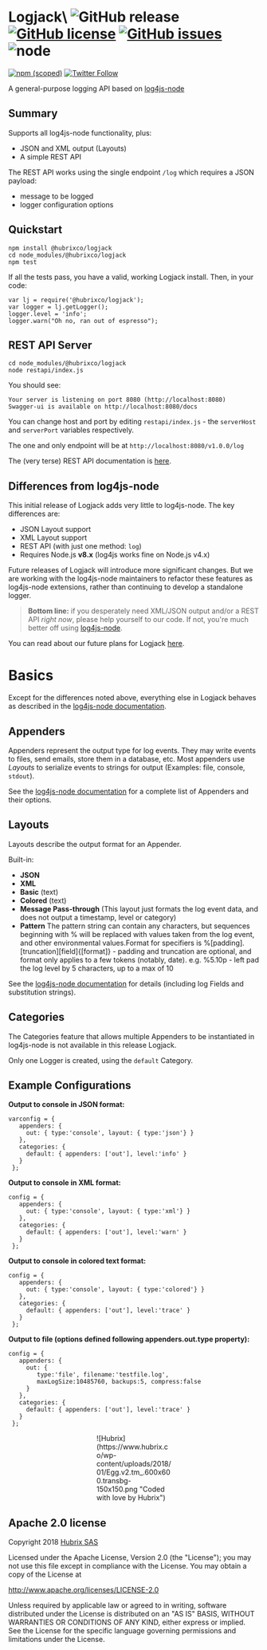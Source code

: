 # Logjack\ ![GitHub release](https://img.shields.io/github/release/hubrixco/logjack.svg) [![GitHub license](https://img.shields.io/github/license/hubrixco/logjack.svg)](https://github.com/hubrixco/logjack/blob/master/LICENSE) [![GitHub issues](https://img.shields.io/github/issues/hubrixco/logjack.svg)](https://github.com/hubrixco/logjack/issues) ![node](https://img.shields.io/node/v/passport.svg)
[![npm (scoped)](https://img.shields.io/npm/v/@hubrixco/logjack.svg)](https://www.npmjs.com/package/@hubrixco/logjack) [![Twitter Follow](https://img.shields.io/twitter/follow/hubrixco.svg?style=social&logo=twitter&label=Follow)](https://twitter.com/intent/follow?screen_name=hubrixco)

A general-purpose logging API based on [log4js-node](https://github.com/log4js-node/log4js-node)

## Summary
Supports all log4js-node functionality, plus:

- JSON and XML output (Layouts)
- A simple REST API

The REST API works using the single endpoint `/log` which requires a JSON payload: 

- message to be logged
- logger configuration options

## Quickstart
```
npm install @hubrixco/logjack
cd node_modules/@hubrixco/logjack
npm test
```

If all the tests pass, you have a valid, working Logjack install. Then, in your code:

```
var lj = require('@hubrixco/logjack');
var logger = lj.getLogger();
logger.level = 'info';
logger.warn("Oh no, ran out of espresso");
```

## REST API Server
```
cd node_modules/@hubrixco/logjack
node restapi/index.js
```

You should see:
```
Your server is listening on port 8080 (http://localhost:8080)
Swagger-ui is available on http://localhost:8080/docs
```

You can change host and port by editing `restapi/index.js` - the `serverHost` and `serverPort` variables respectively.

The one and only endpoint will be at `http://localhost:8080/v1.0.0/log`



The (very terse) REST API documentation is [here](https://logjack.hubrix.io/logjack/v1.0.0/).

## Differences from log4js-node

This initial release of Logjack adds very little to log4js-node. The key differences are:
- JSON Layout support
- XML Layout support
- REST API (with just one method: `log`)
- Requires Node.js **v8.x** (log4js works fine on Node.js v4.x)

Future releases of Logjack will introduce more significant changes. But we are working with the log4js-node maintainers to refactor
these features as log4js-node extensions, rather than continuing to develop a standalone logger.

> **Bottom line:** if you desperately need XML/JSON output and/or a REST API *right now*, please help yourself to our code. If not, you're much better off using
[log4js-node](https://github.com/log4js-node/log4js-node).

You can read about our future plans for Logjack <a target="_blank" href="https://www.hubrix.co/2018/02/hubrix-release-logjack/">here</a>.

# Basics

Except for the differences noted above, everything else in Logjack behaves as described in the [log4js-node documentation](https://log4js-node.github.io/log4js-node/index.html).

## Appenders

Appenders represent the output type for log events. They may write events to files, send emails, store them in a database, etc. Most appenders use *Layouts* to serialize events to strings for output (Examples: file, console, `stdout`).

See the [log4js-node documentation](https://log4js-node.github.io/log4js-node/appenders.html) for a complete list of Appenders and their options. 

## Layouts

Layouts describe the output format for an Appender.

Built-in:

- **JSON**
- **XML**
- **Basic** (text)
- **Colored** (text)
- **Message Pass-through** (This layout just formats the log event data, and does not output a timestamp, level or category)
- **Pattern** The pattern string can contain any characters, but sequences beginning with % will be replaced with values taken from the log event, and other environmental values.Format for specifiers is %[padding].[truncation][field]{[format]} - padding and truncation are optional, and format only applies to a few tokens (notably, date). e.g. %5.10p - left pad the log level by 5 characters, up to a max of 10

See the [log4js-node documentation](https://log4js-node.github.io/log4js-node/layouts.html) for details (including log Fields and substitution strings).

## Categories

The Categories feature that allows multiple Appenders to be instantiated in log4js-node is not available in this release Logjack.

Only one Logger is created, using the `default` Category.

## Example Configurations

**Output to console in JSON format:**
```
varconfig = {
   appenders: {
     out: { type:'console', layout: { type:'json'} }
   },
   categories: {
     default: { appenders: ['out'], level:'info' }
   }
 };
```

**Output to console in XML format:**

```
config = {
   appenders: {
     out: { type:'console', layout: { type:'xml'} }
   },
   categories: {
     default: { appenders: ['out'], level:'warn' }
   }
 };
```

**Output to console in colored text format:**

```
config = {
   appenders: {
     out: { type:'console', layout: { type:'colored'} }
   },
   categories: {
     default: { appenders: ['out'], level:'trace' }
   }
 };
```

**Output to file (options defined following appenders.out.type property):**

```
config = {
   appenders: {
     out: {
		type:'file', filename:'testfile.log',
		maxLogSize:10485760, backups:5, compress:false
	 }
   },
   categories: {
     default: { appenders: ['out'], level:'trace' }
   }
 };
```
<div style="display:block;margin:auto;width:150px;">![Hubrix](https://www.hubrix.co/wp-content/uploads/2018/01/Egg.v2.tm_.600x600.transbg-150x150.png "Coded with love by Hubrix")</div>

## Apache 2.0 license

Copyright  2018 [Hubrix SAS](https://www.hubrix.co)

Licensed under the Apache License, Version 2.0 (the "License");
you may not use this file except in compliance with the License.
You may obtain a copy of the License at

http://www.apache.org/licenses/LICENSE-2.0

Unless required by applicable law or agreed to in writing, software
distributed under the License is distributed on an "AS IS" BASIS,
WITHOUT WARRANTIES OR CONDITIONS OF ANY KIND, either express or implied.
See the License for the specific language governing permissions and
limitations under the License.

